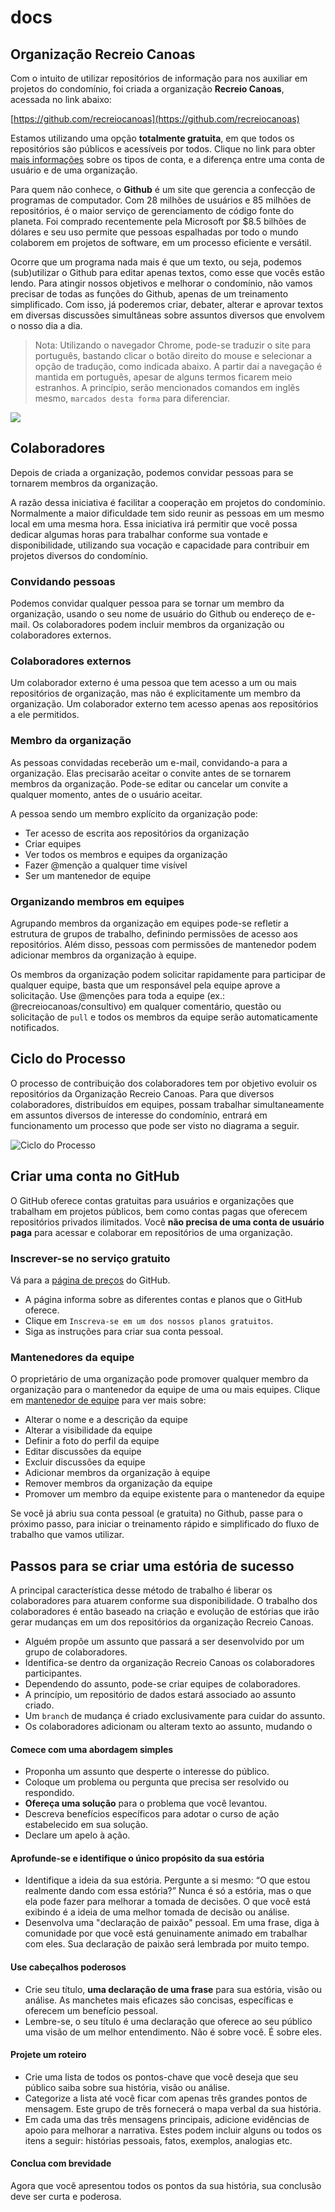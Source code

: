 # docs

## Organização Recreio Canoas

Com o intuito de utilizar repositórios de informação para nos auxiliar em projetos do condomínio, foi criada a organização **Recreio Canoas**, acessada no link abaixo:

[https://github.com/recreiocanoas](https://github.com/recreiocanoas)

Estamos utilizando uma opção **totalmente gratuita**, em que todos os repositórios são públicos e acessíveis por todos. Clique no link para obter [mais informações](https://help.github.com/articles/signing-up-for-a-new-github-account/) sobre os tipos de conta, e a diferença entre uma conta de usuário e de uma organização.

Para quem não conhece, o **Github** é um site que gerencia a confecção de programas de computador. Com 28 milhões de usuários e 85 milhões de repositórios, é o maior serviço de gerenciamento de código fonte do planeta. Foi comprado recentemente pela Microsoft por $8.5 bilhões de dólares e seu uso permite que pessoas espalhadas por todo o mundo colaborem em projetos de software, em um processo eficiente e versátil.

Ocorre que um programa nada mais é que um texto, ou seja, podemos (sub)utilizar o Github para editar apenas textos, como esse que vocês estão lendo. Para atingir nossos objetivos e melhorar o condomínio, não vamos precisar de todas as funções do Github, apenas de um treinamento simplificado. Com isso, já poderemos criar, debater, alterar e aprovar textos em  diversas discussões simultâneas sobre assuntos diversos que envolvem o nosso dia a dia.

> Nota: Utilizando o navegador Chrome, pode-se traduzir o site para português, bastando clicar o botão direito do mouse e selecionar a opção de tradução, como indicada abaixo. A partir daí a navegação é mantida em português, apesar de alguns termos ficarem meio estranhos. A princípio, serão mencionados comandos em inglês mesmo, `marcados desta forma` para diferenciar.

![](https://i.imgur.com/m7K6i7w.png)

## Colaboradores

Depois de criada a organização, podemos convidar pessoas para se tornarem membros da organização.

A razão dessa iniciativa é facilitar a cooperação em projetos do condomínio. Normalmente a maior dificuldade tem sido reunir as pessoas em um mesmo local em uma mesma hora. Essa iniciativa irá permitir que você possa dedicar algumas horas para trabalhar conforme sua vontade e disponibilidade, utilizando sua vocação e capacidade para contribuir em projetos diversos do condomínio.

### Convidando pessoas

Podemos convidar qualquer pessoa para se tornar um membro da organização, usando o seu nome de usuário do Github ou endereço de e-mail. Os colaboradores podem incluir membros da organização ou colaboradores externos. 

### Colaboradores externos

Um colaborador externo é uma pessoa que tem acesso a um ou mais repositórios de organização, mas não é explicitamente um membro da organização. Um colaborador externo tem acesso apenas aos repositórios a ele permitidos.

### Membro da organização

As pessoas convidadas receberão um e-mail, convidando-a para a organização. Elas precisarão aceitar o convite antes de se tornarem membros da organização. Pode-se editar ou cancelar um convite a qualquer momento, antes de o usuário aceitar.

A pessoa sendo um membro explícito da organização pode:

- Ter acesso de escrita aos repositórios da organização
- Criar equipes
- Ver todos os membros e equipes da organização
- Fazer @menção a qualquer time visível
- Ser um mantenedor de equipe

### Organizando membros em equipes

Agrupando membros da organização em equipes pode-se refletir a estrutura de grupos de trabalho, definindo permissões de acesso aos repositórios. Além disso, pessoas com permissões de mantenedor podem adicionar membros da organização à equipe. 

Os membros da organização podem solicitar rapidamente para participar de qualquer equipe, basta que um responsável pela equipe aprove a solicitação. Use @menções para toda a equipe (ex.: @recreiocanoas/consultivo) em qualquer comentário, questão ou solicitação de `pull` e todos os membros da equipe serão automaticamente notificados.

## Ciclo do Processo

O processo de contribuição dos colaboradores tem por objetivo evoluir os repositórios da Organização Recreio Canoas. Para que diversos colaboradores, distribuídos em equipes, possam trabalhar simultaneamente em assuntos diversos de interesse do condomínio, entrará em funcionamento um processo que pode ser visto no diagrama a seguir.

![Ciclo do Processo](https://i.imgur.com/bXQ6kzv.png)

## Criar uma conta no GitHub

O GitHub oferece contas gratuitas para usuários e organizações que trabalham em projetos públicos, bem como contas pagas que oferecem repositórios privados ilimitados. Você **não precisa de uma conta de usuário paga** para acessar e colaborar em repositórios de uma organização.

### Inscrever-se no serviço gratuito

Vá para a [página de preços](https://github.com/pricing) do GitHub.

- A página informa sobre as diferentes contas e planos que o GitHub oferece.
- Clique em `Inscreva-se em um dos nossos planos gratuitos`.
- Siga as instruções para criar sua conta pessoal.

### Mantenedores da equipe

O proprietário de uma organização pode promover qualquer membro da organização para o mantenedor da equipe de uma ou mais equipes. Clique em [mantenedor de equipe](https://help.github.com/articles/repository-permission-levels-for-an-organization/#team-maintainers "Mantenedores da equipe") para ver mais sobre:

- Alterar o nome e a descrição da equipe
- Alterar a visibilidade da equipe
- Definir a foto do perfil da equipe
- Editar discussões da equipe
- Excluir discussões da equipe
- Adicionar membros da organização à equipe
- Remover membros da organização da equipe
- Promover um membro da equipe existente para o mantenedor da equipe

Se você já abriu sua conta pessoal (e gratuita) no Github, passe para o próximo passo, para iniciar o treinamento rápido e simplificado do fluxo de trabalho que vamos utilizar.

## Passos para se criar uma estória de sucesso

A principal característica desse método de trabalho é liberar os colaboradores para atuarem conforme sua disponibilidade. O trabalho dos colaboradores é então baseado na criação e evolução de estórias que irão gerar mudanças em um dos repositórios da organização Recreio Canoas.

- Alguém propõe um assunto que passará a ser desenvolvido por um grupo de colaboradores.
- Identifica-se dentro da organização Recreio Canoas os colaboradores participantes.
- Dependendo do assunto, pode-se criar equipes de colaboradores.
- A princípio, um repositório de dados estará associado ao assunto criado. 
- Um `branch` de mudança é criado exclusivamente para cuidar do assunto.
- Os colaboradores adicionam ou alteram texto ao assunto, mudando o  

#### Comece com uma abordagem simples

- Proponha um assunto que desperte o interesse do público.
- Coloque um problema ou pergunta que precisa ser resolvido ou respondido.
- **Ofereça uma solução** para o problema que você levantou.
- Descreva benefícios específicos para adotar o curso de ação estabelecido em sua solução.
- Declare um apelo à ação.

#### Aprofunde-se e identifique o único propósito da sua estória

- Identifique a ideia da sua estória. Pergunte a si mesmo: “O que estou realmente dando com essa estória?” Nunca é só a estória, mas o que ela pode fazer para melhorar a tomada de decisões. O que você está exibindo é a ideia de uma melhor tomada de decisão ou análise.
- Desenvolva uma "declaração de paixão" pessoal. Em uma frase, diga à comunidade por que você está genuinamente animado em trabalhar com eles. Sua declaração de paixão será lembrada por muito tempo.

#### Use cabeçalhos poderosos

- Crie seu título, **uma declaração de uma frase** para sua estória, visão ou análise. As manchetes mais eficazes são concisas, específicas e oferecem um benefício pessoal.
- Lembre-se, o seu título é uma declaração que oferece ao seu público uma visão de um melhor entendimento. Não é sobre você. É sobre eles.

#### Projete um roteiro

- Crie uma lista de todos os pontos-chave que você deseja que seu público saiba sobre sua história, visão ou análise.
- Categorize a lista até você ficar com apenas três grandes pontos de mensagem. Este grupo de três fornecerá o mapa verbal da sua história.
- Em cada uma das três mensagens principais, adicione evidências de apoio para melhorar a narrativa. Estes podem incluir alguns ou todos os itens a seguir: histórias pessoais, fatos, exemplos, analogias etc.

#### Conclua com brevidade

Agora que você apresentou todos os pontos da sua história, sua conclusão deve ser curta e poderosa.

